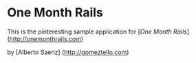 # One Month Rails

This is the pinteresting sample application for [*One Month Rails*] (http://onemonthrails.com)

by [Alberto Saenz] (http://gomeztello.com)
